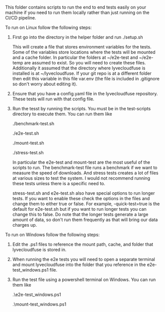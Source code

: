 This folder contains scripts to run the end to end tests easily
on your machine if you need to run them locally rather than just
running on the CI/CD pipeline.

To run on Linux follow the following steps:

1. First go into the directory in the helper folder and run
   ./setup.sh
   
   This will create a file that stores environment variables for the
   tests. Some of the variables store locations where the tests will
   be mounted and a cache folder. In particular the folders at
   ~/e2e-test  and  ~/e2e-temp are assumed to exist. So you will need
   to create these files. Additionally it assumed that the directory
   where lyvecloudfuse is installed is at ~/lyvecloudfuse. If your
   git repo is at a different folder then edit this variable in this
   file var.env (the file is included in .gitignore so don't worry about
   editing it).

2. Ensure that you have a config.yaml file in the lyvecloudfuse 
   repository. These tests will run with that config file.

3. Run the tesst by running the scripts. You must be in the test-scripts
   directory to execute them. You can run them like

   ./benchmark-test.sh

   ./e2e-test.sh

   ./mount-test.sh

   ./stress-test.sh


   In particular the e2e-test and mount-test are the most useful of the
   scripts to run. The benchmark-test file runs a benchmark if we want
   to measure the speed of downloads. And stress tests creates a lot
   of files at various sizes to test the system. I would not recommend
   running these tests unless there is a specific need to.

   stress-test.sh and e2e-test.sh also have special options to run
   longer tests. If you want to enable these check the options in the files
   and change them to either true or false. For example, -quick-test=true
   is the default for e2e-test.sh but if you want to run longer tests
   you can change this to false. Do note that the longer tests generate a
   large amount of data, so don't run them frequently as that will bring
   our data charges up.

To run on Windows follow the following steps:

1. Edit the .ps1 files to reference the mount path, cache, and folder that lyvecloudfuse is stored in.

2. When running the e2e tests you will need to open a separate terminal and mount lyvecloudfuse
   into the folder that you reference in the e2e-test_windows.ps1 file.

3. Run the test file using a powershell terminal on Windows. You can run them like

   .\e2e-test_windows.ps1

   .\mount-test_windows.ps1
